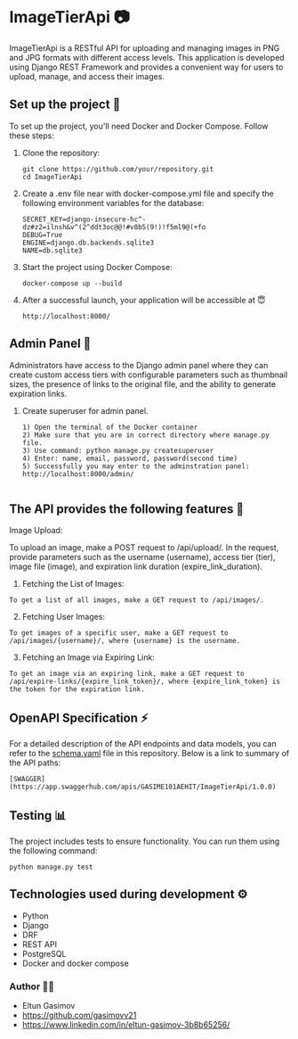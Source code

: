 # ImageTierApi 📷

ImageTierApi is a RESTful API for uploading and managing images in PNG and JPG formats with different access levels. This application is developed using Django REST Framework and provides a convenient way for users to upload, manage, and access their images.

## Set up the project 🔋

To set up the project, you'll need Docker and Docker Compose. Follow these steps:

1. Clone the repository:

   ```
   git clone https://github.com/your/repository.git
   cd ImageTierApi

2. Create a .env file near with docker-compose.yml file and specify the following environment variables for the database:
    
    ```
    SECRET_KEY=django-insecure-hc^-dz#z2=ilnsh&v^(2^ddt3oc@@!#v8b5(9!)!f5ml9@(+fo
    DEBUG=True
    ENGINE=django.db.backends.sqlite3
    NAME=db.sqlite3

3. Start the project using Docker Compose:

    ```
    docker-compose up --build

4. After a successful launch, your application will be accessible at 😇

    ```
    http://localhost:8000/

## Admin Panel 📑

Administrators have access to the Django admin panel where they can create custom access tiers with configurable parameters such as thumbnail sizes, the presence of links to the original file, and the ability to generate expiration links.


1. Create superuser for admin panel.

    ```
    1) Open the terminal of the Docker container
    2) Make sure that you are in correct directory where manage.py file.
    3) Use command: python manage.py createsuperuser
    4) Enter: name, email, password, password(second time)
    5) Successfully you may enter to the adminstration panel: http://localhost:8000/admin/


## The API provides the following features 🎇

Image Upload:

To upload an image, make a POST request to /api/upload/. In the request, provide parameters such as the username (username), access tier (tier), image file (image), and expiration link duration (expire_link_duration).

1) Fetching the List of Images:

```
To get a list of all images, make a GET request to /api/images/.
```
2) Fetching User Images:

```
To get images of a specific user, make a GET request to /api/images/{username}/, where {username} is the username.
```
3) Fetching an Image via Expiring Link:

```
To get an image via an expiring link, make a GET request to /api/expire-links/{expire_link_token}/, where {expire_link_token} is the token for the expiration link.
```

## OpenAPI Specification ⚡

For a detailed description of the API endpoints and data models, you can refer to the [schema.yaml](schema.yaml) file in this repository. Below is a link to summary of the API paths:

```
[SWAGGER](https://app.swaggerhub.com/apis/GASIME101AEHIT/ImageTierApi/1.0.0)
```

## Testing 📊
The project includes tests to ensure functionality. You can run them using the following command:

```
python manage.py test
```

## Technologies used during development ⚙

- Python
- Django
- DRF
- REST API
- PostgreSQL
- Docker and docker compose

### **Author 👨‍💻**

- Eltun Gasimov 
- https://github.com/gasimovv21
- https://www.linkedin.com/in/eltun-gasimov-3b8b65256/